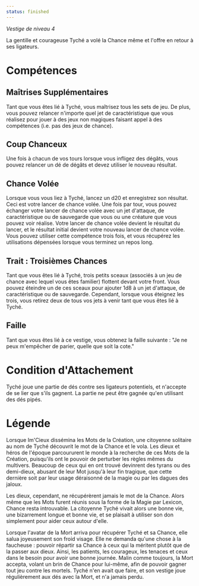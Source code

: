 ```yaml
---
status: finished
---
```

*Vestige de niveau 4*

La gentille et courageuse Tyché a volé la Chance même et l'offre en retour à ses ligateurs.

# Compétences

## Maîtrises Supplémentaires
Tant que vous êtes lié à Tyché, vous maîtrisez tous les sets de jeu. De plus, vous pouvez relancer n'importe quel jet de caractéristique que vous réalisez pour jouer à des jeux non magiques faisant appel à des compétences (i.e. pas des jeux de chance).

## Coup Chanceux
Une fois à chacun de vos tours lorsque vous infligez des dégâts, vous pouvez relancer un dé de dégâts et devez utiliser le nouveau résultat.

## Chance Volée
Lorsque vous vous liez à Tyché, lancez un d20 et enregistrez son résultat. Ceci est votre lancer de chance volée. Une fois par tour, vous pouvez échanger votre lancer de chance volée avec un jet d'attaque, de caractéristique ou de sauvegarde que vous ou une créature que vous pouvez voir réalise. Votre lancer de chance volée devient le résultat du lancer, et le résultat initial devient votre nouveau lancer de chance volée. Vous pouvez utiliser cette compétence trois fois, et vous récupérez les utilisations dépensées lorsque vous terminez un repos long.

## Trait : Troisièmes Chances
Tant que vous êtes lié à Tyché, trois petits sceaux (associés à un jeu de chance avec lequel vous êtes familier) flottent devant votre front. Vous pouvez éteindre un de ces sceaux pour ajouter 1d8 à un jet d'attaque, de caractéristique ou de sauvegarde. Cependant, lorsque vous éteignez les trois, vous retirez deux de tous vos jets à venir tant que vous êtes lié à Tyché.

## Faille
Tant que vous êtes lié à ce vestige, vous obtenez la faille suivante : "Je ne peux m'empêcher de parier, quelle que soit la cote."

# Condition d'Attachement
Tyché joue une partie de dés contre ses ligateurs potentiels, et n'accepte de se lier que s'ils gagnent. La partie ne peut être gagnée qu'en utilisant des dés pipés.

# Légende
Lorsque Im'Cieux dissémina les Mots de la Création, une citoyenne solitaire au nom de Tyché découvrit le mot de la Chance et le vola. Les dieux et héros de l'époque parcoururent le monde à la recherche de ces Mots de la Création, puisqu'ils ont le pouvoir de perturber les règles mêmes du multivers. Beaucoup de ceux qui en ont trouvé devinrent des tyrans ou des demi-dieux, abusant de leur Mot jusqu'à leur fin tragique, que cette dernière soit par leur usage déraisonné de la magie ou par les dagues des jaloux.

Les dieux, cependant, ne récupérèrent jamais le mot de la Chance. Alors même que les Mots furent réunis sous la forme de la Magie par Lexicon, Chance resta introuvable. La citoyenne Tyché vivait alors une bonne vie, une bizarrement longue et bonne vie, et se plaisait à utiliser son don simplement pour aider ceux autour d'elle.

Lorsque l'avatar de la Mort arriva pour récupérer Tyché et sa Chance, elle salua joyeusement son froid visage. Elle ne demanda qu'une chose à la faucheuse : pouvoir répartir sa Chance à ceux qui la méritent plutôt que de la passer aux dieux. Ainsi, les patients, les courageux, les tenaces et ceux dans le besoin pour avoir une bonne journée. Malin comme toujours, la Mort accepta, volant un brin de Chance pour lui-même, afin de pouvoir gagner tout jeu contre les mortels. Tyché n'en avait que faire, et son vestige joue régulièrement aux dés avec la Mort, et n'a jamais perdu.
